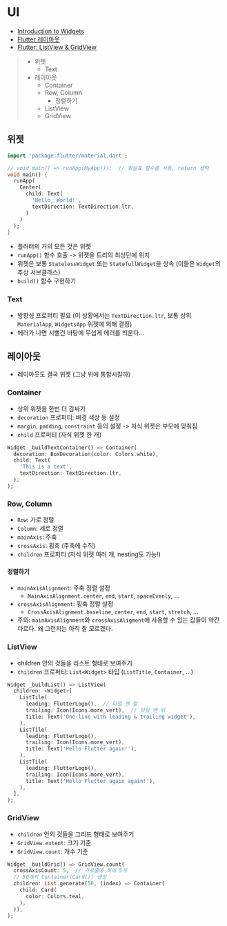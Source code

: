 # UI

- [Introduction to Widgets](https://flutter-ko.dev/docs/development/ui/widgets-intro)
- [Flutter 레이아웃](https://flutter-ko.dev/docs/development/ui/layout)
- [Flutter: ListView & GridView](https://medium.com/flutterfly-tech/flutter-listview-gridview-ce7177812b1d)

> - 위젯
>   - Text
> - 레이아웃
>   - Container
>   - Row, Column
>     - 정렬하기
>   - ListView
>   - GridView

## 위젯

```Dart
import 'package:flutter/material.dart';

// void main() => runApp(MyApp());  // 화살표 함수를 사용, return 생략
void main() {
  runApp(
    Center(
      child: Text(
        'Hello, World!',
        textDirection: TextDirection.ltr,
      )
    )
  );
}
```

- 플러터의 거의 모든 것은 위젯
- `runApp()` 함수 호출 -> 위젯을 트리의 최상단에 위치
- 위젯은 보통 `StatelessWidget` 또는 `StatefullWidget`을 상속 (이들은 `Widget`의 추상 서브클래스)
- `build()` 함수 구현하기

### Text

- 방향성 프로퍼티 필요 (이 상황에서는 `TextDirection.ltr`, 보통 상위 `MaterialApp`, `WidgetsApp` 위젯에 의해 결정)
- 에러가 나면 시뻘건 바탕에 무섭게 에러를 띄운다...

## 레이아웃

- 레이아웃도 결국 위젯 (그냥 위에 통합시킬까)

### Container

- 상위 위젯을 한번 더 감싸기
- `decoration` 프로퍼티: 배경 색상 등 설정
- `margin`, `padding`, `constraint` 등의 설정 -> 자식 위젯은 부모에 맞춰짐
- `child` 프로퍼티 (자식 위젯 한 개)

```Dart
Widget _buildTextContainer() => Container(
  decoration: BoxDecoration(color: Colors.white),
  child: Text(
    'This is a text',
    textDirection: TextDirection.ltr,
  ),
);

```

### Row, Column

- `Row`: 가로 정렬
- `Column`: 세로 정렬
- `mainAxis`: 주축
- `crossAxis`: 횡축 (주축에 수직)
- `children` 프로퍼티 (자식 위젯 여러 개, nesting도 가능!)

#### 정렬하기

- `mainAxisAlignment`: 주축 정렬 설정
  - `MainAxisAlignment.center`, `end`, `start`, `spaceEvenly`, ...
- `crossAxisAlignment`: 횡축 정렬 설정
  - `CrossAxisAlignment.baseline`, `center`, `end`, `start`, `stretch`, ...
- 주의: `mainAxisAlignment`와 `crossAxisAligment`에 사용할 수 있는 값들이 약간 다르다. 왜 그런지는 아직 잘 모르겠다.

### ListView

- children 안의 것들을 리스트 형태로 보여주기
- `children` 프로퍼티: `List<Widget>` 타입 (`ListTitle`, `Container`, ...)

```Dart
Widget _buildList() => ListView(
  children: <Widget>[
    ListTile(
      leading: FlutterLogo(),  // 타일 맨 앞
      trailing: Icon(Icons.more_vert),  // 타일 맨 뒤
      title: Text('One-line with leading & trailing widget'),
    ),
    ListTile(
      leading: FlutterLogo(),
      trailing: Icon(Icons.more_vert),
      title: Text('Hello Flutter again!'),
    ),
    ListTile(
      leading: FlutterLogo(),
      trailing: Icon(Icons.more_vert),
      title: Text('Hello Flutter again again!'),
    ),
  ],
);
```

### GridView

- `children` 안의 것들을 그리드 형태로 보여주기
- `GridView.extent`: 크기 기준
- `GridView.count`: 개수 기준

```Dart
Widget _buildGrid() => GridView.count(
  crossAxisCount: 5,  // 가로줄에 최대 5개
  // 50개의 Container(Card()) 생성
  children: List.generate(50, (index) => Container(
    child: Card(
      color: Colors.teal,
    ),
  )),
);
```
